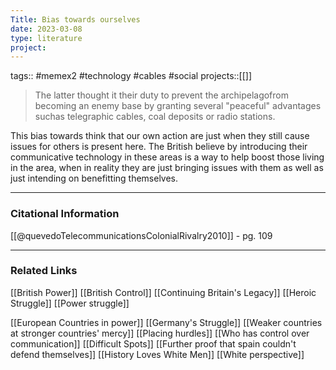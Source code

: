 ```yaml
---
Title: Bias towards ourselves
date: 2023-03-08
type: literature
project:
---
```

tags:: #memex2 #technology #cables #social
projects::[[]]


> The latter thought it their duty to prevent the archipelagofrom becoming an enemy base by granting several "peaceful" advantages suchas telegraphic cables, coal deposits or radio stations.

This bias towards think that our own action are just when they still cause issues for others is present here. The British believe by introducing their communicative technology in these areas is a way to help boost those living in the area, when in reality they are just bringing issues with them as well as just intending on benefitting themselves.

---
### Citational Information
[[@quevedoTelecommunicationsColonialRivalry2010]] - pg. 109

---

### Related Links

[[British Power]]
[[British Control]]
[[Continuing Britain's Legacy]]
[[Heroic Struggle]]
[[Power struggle]]

[[European Countries in power]]
[[Germany's Struggle]]
[[Weaker countries at stronger countries' mercy]]
[[Placing hurdles]]
[[Who has control over communication]]
[[Difficult Spots]]
[[Further proof that spain couldn't defend themselves]]
[[History Loves White Men]]
[[White perspective]]